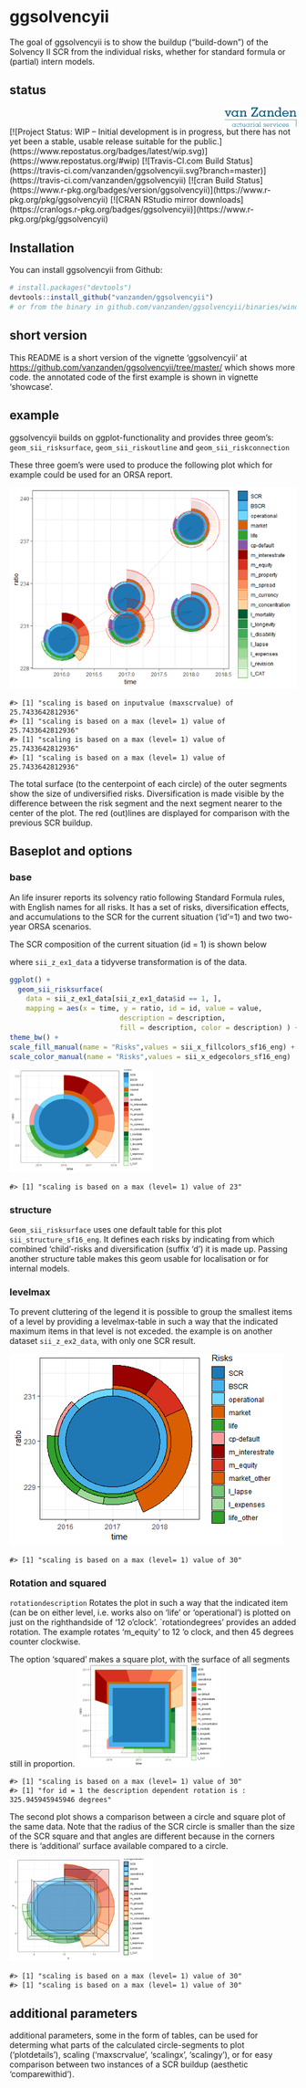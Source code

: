 <!-- README.md is generated from README.Rmd. Please edit that file -->
ggsolvencyii
============

The goal of ggsolvencyii is to show the buildup (“build-down”) of the
Solvency II SCR from the individual risks, whether for standard formula
or (partial) intern models.

status
------

<img src="vignettes/images/logo_engels_rvignettes.png" width="25%" style="display: block; margin: auto 0 auto auto;" />
[![Project Status: WIP – Initial development is in progress, but there
has not yet been a stable, usable release suitable for the
public.](https://www.repostatus.org/badges/latest/wip.svg)](https://www.repostatus.org/#wip)
[![Travis-CI.com Build
Status](https://travis-ci.com/vanzanden/ggsolvencyii.svg?branch=master)](https://travis-ci.com/vanzanden/ggsolvencyii)
[![cran Build
Status](https://www.r-pkg.org/badges/version/ggsolvencyii)](https://www.r-pkg.org/pkg/ggsolvencyii)
[![CRAN RStudio mirror
downloads](https://cranlogs.r-pkg.org/badges/ggsolvencyii)](https://www.r-pkg.org/pkg/ggsolvencyii)

<!-- 
[![Build status](https://ci.appveyor.com/api/projects/status/github/vanzanden/ggsolvencyii?branch=master)](https://ci.appveyor.com/project/vanzanden/ggsolvencyii/branch/master)
[![version](http://www.r-pkg.org/badges/version/ggsolvencyii)](https://CRAN.R-project.org/package=ggsolvencii)
![cranlogs](http://cranlogs.r-pkg.org./badges/ggsolvencyii)
[![codecov](https://codecov.io/gh/vanzanden/ggsolvencyii/branch/master/graph/badge.svg)](https://codecov.io/gh/vanzanden/ggsolvencyii)
-->
Installation
------------

You can install ggsolvencyii from Github:

``` r
# install.packages("devtools")
devtools::install_github("vanzanden/ggsolvencyii")
# or from the binary in github.com/vanzanden/ggsolvencyii/binaries/windows
```

short version
-------------

This README is a short version of the vignette ‘ggsolvencyii’ at
<a href="https://github.com/vanzanden/ggsolvencyii/tree/master/" class="uri">https://github.com/vanzanden/ggsolvencyii/tree/master/</a>
which shows more code. the annotated code of the first example is shown
in vignette ‘showcase’.

example
-------

ggsolvencyii builds on ggplot-functionality and provides three geom’s:
`geom_sii_risksurface`, `geom_sii_riskoutline` and
`geom_sii_riskconnection`

These three goem’s were used to produce the following plot which for
example could be used for an ORSA report.

![](z-README-showcase2-1.png)

    #> [1] "scaling is based on inputvalue (maxscrvalue) of 25.7433642812936"
    #> [1] "scaling is based on a max (level= 1) value of 25.7433642812936"
    #> [1] "scaling is based on a max (level= 1) value of 25.7433642812936"
    #> [1] "scaling is based on a max (level= 1) value of 25.7433642812936"

The total surface (to the centerpoint of each circle) of the outer
segments show the size of undiversified risks. Diversification is made
visible by the difference between the risk segment and the next segment
nearer to the center of the plot. The red (out)lines are displayed for
comparison with the previous SCR buildup.

Baseplot and options
--------------------

### base

An life insurer reports its solvency ratio following Standard Formula
rules, with English names for all risks. It has a set of risks,
diversification effects, and accumulations to the SCR for the current
situation (‘id’=1) and two two-year ORSA scenarios.
<!--The results are stored in a datafile of which the first lines and columns are shown here: 

      id   time   comparewithid   ratio        SCR   Adjustment-LACDT       BSCR    BSCR_div
---  ---  -----  --------------  ------  ---------  -----------------  ---------  ----------
1      1   2016              NA     230   23.00000         -10.000000   28.00000   -9.000000
4      2   2017               1     233   23.14993          -9.158458   27.30838   -9.135998
7      3   2018               2     238   19.99461          -9.435391   24.43000   -8.402552
--> The SCR composition of the current situation (id = 1) is shown below
where `sii_z_ex1_data` a tidyverse transformation is of the data.

``` r
ggplot() +
  geom_sii_risksurface(
    data = sii_z_ex1_data[sii_z_ex1_data$id == 1, ],
    mapping = aes(x = time, y = ratio, id = id, value = value, 
                           description = description, 
                           fill = description, color = description) ) +
theme_bw() +
scale_fill_manual(name = "Risks",values = sii_x_fillcolors_sf16_eng) +
scale_color_manual(name = "Risks",values = sii_x_edgecolors_sf16_eng)
```

<img src="z-README-example1-1.png" width="50%" />

    #> [1] "scaling is based on a max (level= 1) value of 23"

### structure

`Geom_sii_risksurface` uses one default table for this plot
`sii_structure_sf16_eng`. It defines each risks by indicating from which
combined ‘child’-risks and diversification (suffix ‘d’) it is made up.
Passing another structure table makes this geom usable for localisation
or for internal models.

### levelmax

To prevent cluttering of the legend it is possible to group the smallest
items of a level by providing a levelmax-table in such a way that the
indicated maximum items in that level is not exceded. the example is on
another dataset `sii_z_ex2_data`, with only one SCR result.

![](z-README-examplelevelmax-1.png)

    #> [1] "scaling is based on a max (level= 1) value of 30"

### Rotation and squared

`rotationdescription` Rotates the plot in such a way that the indicated
item (can be on either level, i.e. works also on ‘life’ or
‘operational’) is plotted on just on the righthandside of ‘12 o’clock’.
\`rotationdegrees’ provides an added rotation. The example rotates
‘m\_equity’ to 12 ’o clock, and then 45 degrees counter clockwise.

The option ‘squared’ makes a square plot, with the surface of all
segments still in proportion.
<img src="z-README-rotationsquare-1.png" width="50%" />

    #> [1] "scaling is based on a max (level= 1) value of 30"
    #> [1] "for id = 1 the description dependent rotation is : 325.945945945946 degrees"

The second plot shows a comparison between a circle and square plot of
the same data. Note that the radius of the SCR circle is smaller than
the size of the SCR square and that angles are different because in the
corners there is ‘additional’ surface available compared to a circle.

<img src="z-README-circlesquare-1.png" width="50%" />

    #> [1] "scaling is based on a max (level= 1) value of 30"
    #> [1] "scaling is based on a max (level= 1) value of 30"

<!-- ### scaling
all SCR-buildups from a single call to `geom_sii_risksurface` or `geom_sii_riskoutline` plot are by default scaled in such a way that the largest SCR has a plotradius of one. When combining more calls, with several datasets a manual `maxscrvalue`-value can be given as a parameter. To prevent distortion, depending on the scale of x and y axis, `scalingx` and `scalingy` parameters are available.

### Plotdetails
The plotdetails table can be passed as a parameter to `geom_sii_risksurface` and `geom_sii_riskoutline`. It indicates whether to actual plot surfaces or outlinesegments (1 to 4) *after* the composition of the round (or squared) layout of segments. An example is the seperate plotting of inner and outer segments, with different transparancy in the showcase, or only plotting the outline of the SCR itself and the lowest risklevels. See the separate vignette for a detailed explanation.

### Outlines, comparewithid
With the optional aes `comparewithid` in `geom_sii_riskoutline` it is possible (without the need of bothersome data-manipulation) to overlay  the outline of one SCR over the surfaceplot of another. This for easy comparison between the two. See vignettes "geom_sii_riskoutline" and "geom_sii_riskconnection" for details.
-->
additional parameters
---------------------

additional parameters, some in the form of tables, can be used for
determing what parts of the calculated circle-segments to plot
(‘plotdetails’), scaling (‘maxscrvalue’, ‘scalingx’, ‘scalingy’), or for
easy comparison between two instances of a SCR buildup (aesthetic
‘comparewithid’).
